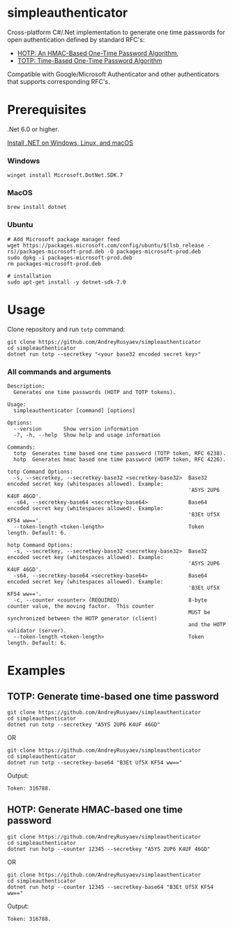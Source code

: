 ﻿# simpleauthenticator
Cross-platform C#/.Net implementation to generate one time passwords for open authentication defined by standard RFC's:
* [HOTP: An HMAC-Based One-Time Password Algorithm](https://www.rfc-editor.org/rfc/rfc4226),
* [TOTP: Time-Based One-Time Password Algorithm](https://www.rfc-editor.org/rfc/rfc6238)

Compatible with Google/Microsoft Authenticator and other authenticators that supports corresponding RFC's.

# Prerequisites
.Net 6.0 or higher.

[Install .NET on Windows, Linux, and macOS](https://learn.microsoft.com/en-us/dotnet/core/install/)

### Windows
``` shell
winget install Microsoft.DotNet.SDK.7
```

### MacOS
``` shell
brew install dotnet
```

### Ubuntu
``` shell
# Add Microsoft package manager feed
wget https://packages.microsoft.com/config/ubuntu/$(lsb_release -rs)/packages-microsoft-prod.deb -O packages-microsoft-prod.deb
sudo dpkg -i packages-microsoft-prod.deb
rm packages-microsoft-prod.deb

# installation
sudo apt-get install -y dotnet-sdk-7.0
```

# Usage

Clone repository and run `totp` command:
``` shell
git clone https://github.com/AndreyRusyaev/simpleauthenticator
cd simpleauthenticator
dotnet run totp --secretkey "<your base32 encoded secret key>"
```

### All commands and arguments
```
Description:
  Generates one time passwords (HOTP and TOTP tokens).

Usage:
  simpleauthenticator [command] [options]

Options:
  --version       Show version information
  -?, -h, --help  Show help and usage information

Commands:
  totp  Generates time based one time password (TOTP token, RFC 6238).
  hotp  Generates hmac based one time password (HOTP token, RFC 4226).

totp Command Options:
  -s, --secretkey, --secretkey-base32 <secretkey-base32>  Base32 encoded secret key (whitespaces allowed). Example:
                                                          'A5YS 2UP6 K4UF 46GD'.
  -s64, --secretkey-base64 <secretkey-base64>             Base64 encoded secret key (whitespaces allowed). Example:
                                                          'B3Et Uf5X KF54 ww=='.
  --token-length <token-length>                           Token length. Default: 6.

hotp Command Options:
  -s, --secretkey, --secretkey-base32 <secretkey-base32>  Base32 encoded secret key (whitespaces allowed). Example:
                                                          'A5YS 2UP6 K4UF 46GD'.
  -s64, --secretkey-base64 <secretkey-base64>             Base64 encoded secret key (whitespaces allowed). Example:
                                                          'B3Et Uf5X KF54 ww=='.
  -c, --counter <counter> (REQUIRED)                      8-byte counter value, the moving factor.  This counter
                                                          MUST be synchronized between the HOTP generator (client)
                                                          and the HOTP validator (server).
  --token-length <token-length>                           Token length. Default: 6.
```

# Examples

## TOTP: Generate time-based one time password
``` shell
git clone https://github.com/AndreyRusyaev/simpleauthenticator
cd simpleauthenticator
dotnet run totp --secretkey "A5YS 2UP6 K4UF 46GD"
```

OR

``` shell
git clone https://github.com/AndreyRusyaev/simpleauthenticator
cd simpleauthenticator
dotnet run totp --secretkey-base64 "B3Et Uf5X KF54 ww=="
```

Output:
``` shell
Token: 316788.
```

## HOTP: Generate HMAC-based one time password

``` shell
git clone https://github.com/AndreyRusyaev/simpleauthenticator
cd simpleauthenticator
dotnet run hotp --counter 12345 --secretkey "A5YS 2UP6 K4UF 46GD"
```

OR

``` shell
git clone https://github.com/AndreyRusyaev/simpleauthenticator
cd simpleauthenticator
dotnet run hotp --counter 12345 --secretkey-base64 "B3Et Uf5X KF54 ww=="
```

Output:
``` shell
Token: 316788.
```

